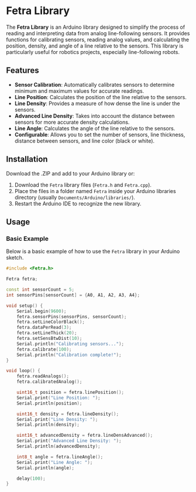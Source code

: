 # Fetra Library

The **Fetra Library** is an Arduino library designed to simplify the process of reading and interpreting data from analog line-following sensors. It provides functions for calibrating sensors, reading analog values, and calculating the position, density, and angle of a line relative to the sensors. This library is particularly useful for robotics projects, especially line-following robots.

## Features

- **Sensor Calibration**: Automatically calibrates sensors to determine minimum and maximum values for accurate readings.
- **Line Position**: Calculates the position of the line relative to the sensors.
- **Line Density**: Provides a measure of how dense the line is under the sensors.
- **Advanced Line Density**: Takes into account the distance between sensors for more accurate density calculations.
- **Line Angle**: Calculates the angle of the line relative to the sensors.
- **Configurable**: Allows you to set the number of sensors, line thickness, distance between sensors, and line color (black or white).

## Installation
Download the .ZIP and add to your Arduino library or:
1. Download the `Fetra` library files (`Fetra.h` and `Fetra.cpp`).
2. Place the files in a folder named `Fetra` inside your Arduino libraries directory (usually `Documents/Arduino/libraries/`).
3. Restart the Arduino IDE to recognize the new library.

## Usage

### Basic Example

Below is a basic example of how to use the `Fetra` library in your Arduino sketch.

```cpp
#include <Fetra.h>

Fetra fetra;

const int sensorCount = 5;
int sensorPins[sensorCount] = {A0, A1, A2, A3, A4};

void setup() {
    Serial.begin(9600);
    fetra.sensorPins(sensorPins, sensorCount);
    fetra.setLineColorBlack();
    fetra.dataPerRead(3);
    fetra.setLineThick(20);
    fetra.setSensBtwDist(10);
    Serial.println("Calibrating sensors...");
    fetra.calibrate(100);
    Serial.println("Calibration complete!");
}

void loop() {
    fetra.readAnalogs();
    fetra.calibratedAnalog();

    uint16_t position = fetra.linePosition();
    Serial.print("Line Position: ");
    Serial.println(position);

    uint16_t density = fetra.lineDensity();
    Serial.print("Line Density: ");
    Serial.println(density);

    uint16_t advancedDensity = fetra.lineDensAdvanced();
    Serial.print("Advanced Line Density: ");
    Serial.println(advancedDensity);

    int8_t angle = fetra.lineAngle();
    Serial.print("Line Angle: ");
    Serial.println(angle);

    delay(100);
}
